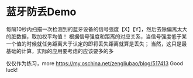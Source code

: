 # 蓝牙防丢Demo
每隔10秒内扫描一次检测到的蓝牙设备的信号强度【X】【Y】，然后去除偏离太大的脏数据，取加权平均值！
根据信号强度和距离的对应关系，当信号强度低于某一个值的时候就任务距离大于认定的即将丢失距离就算是丢失；
当然，这只是最基础的计算，实际的应用要考虑的应该要多的多

仅仅作为练习，more https://my.oschina.net/zengliubao/blog/517413
Good luck!
